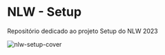 # NLW - Setup
Repositório dedicado ao projeto Setup do NLW 2023

![nlw-setup-cover](https://user-images.githubusercontent.com/54003876/213342296-6c25f062-f10d-4ce5-8740-00989c841bac.png)
